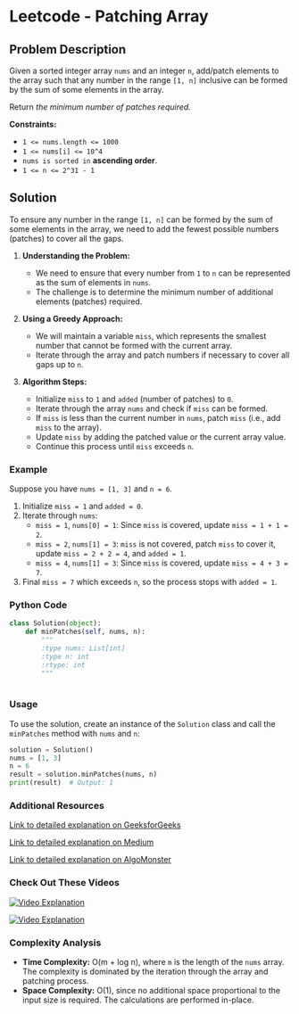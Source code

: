 # Leetcode - Patching Array

## Problem Description

Given a sorted integer array `nums` and an integer `n`, add/patch elements to the array such that any number in the range `[1, n]` inclusive can be formed by the sum of some elements in the array.

Return *the minimum number of patches required.*

**Constraints:**
- `1 <= nums.length <= 1000`
- `1 <= nums[i] <= 10^4`
- `nums is sorted in` **ascending order**.
- `1 <= n <= 2^31 - 1`

## Solution

To ensure any number in the range `[1, n]` can be formed by the sum of some elements in the array, we need to add the fewest possible numbers (patches) to cover all the gaps.

1. **Understanding the Problem:**
   - We need to ensure that every number from `1` to `n` can be represented as the sum of elements in `nums`.
   - The challenge is to determine the minimum number of additional elements (patches) required.

2. **Using a Greedy Approach:**
   - We will maintain a variable `miss`, which represents the smallest number that cannot be formed with the current array.
   - Iterate through the array and patch numbers if necessary to cover all gaps up to `n`.

3. **Algorithm Steps:**
   - Initialize `miss` to `1` and `added` (number of patches) to `0`.
   - Iterate through the array `nums` and check if `miss` can be formed.
   - If `miss` is less than the current number in `nums`, patch `miss` (i.e., add `miss` to the array).
   - Update `miss` by adding the patched value or the current array value.
   - Continue this process until `miss` exceeds `n`.

### Example

Suppose you have `nums = [1, 3]` and `n = 6`.

1. Initialize `miss = 1` and `added = 0`.
2. Iterate through `nums`:
   - `miss = 1`, `nums[0] = 1`: Since `miss` is covered, update `miss = 1 + 1 = 2`.
   - `miss = 2`, `nums[1] = 3`: `miss` is not covered, patch `miss` to cover it, update `miss = 2 + 2 = 4`, and `added = 1`.
   - `miss = 4`, `nums[1] = 3`: Since `miss` is covered, update `miss = 4 + 3 = 7`.
3. Final `miss = 7` which exceeds `n`, so the process stops with `added = 1`.

### Python Code


```python
class Solution(object):
    def minPatches(self, nums, n):
        """
        :type nums: List[int]
        :type n: int
        :rtype: int
        """
        
```

### Usage

To use the solution, create an instance of the `Solution` class and call the `minPatches` method with `nums` and `n`:

```python
solution = Solution()
nums = [1, 3]
n = 6
result = solution.minPatches(nums, n)
print(result)  # Output: 1
```

### Additional Resources

[Link to detailed explanation on GeeksforGeeks](https://www.geeksforgeeks.org/monkey-patching-in-python-dynamic-behavior/?ref=gcse_ind)

[Link to detailed explanation on Medium](https://dreamume.medium.com/leetcode-330-patching-array-2477a76f40a0)

[Link to detailed explanation on AlgoMonster](https://algo.monster/liteproblems/330)

### Check Out These Videos

[![Video Explanation](https://img.youtube.com/vi/6s97yEBQaGQ/mqdefault.jpg)](https://youtu.be/6s97yEBQaGQ)

[![Video Explanation](https://img.youtube.com/vi/BfcU3NJuANg/mqdefault.jpg)](https://youtu.be/BfcU3NJuANg)

### Complexity Analysis

- **Time Complexity:** O(m + log n), where `m` is the length of the `nums` array. The complexity is dominated by the iteration through the array and patching process.
- **Space Complexity:** O(1), since no additional space proportional to the input size is required. The calculations are performed in-place.